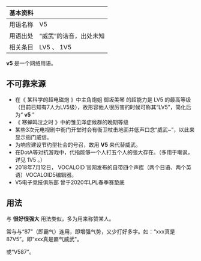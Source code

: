 |  **基本资料**  ||
|---|---|
|用语名称  |  V5   |
|用语出处  |  “威武”的谐音，出处未知   |
|相关条目  |  LV5  、  1V5   |
  
**v5** 是一个网络用语。

##  不可靠来源

  * 在《  某科学的超电磁炮  》中主角炮姐  御坂美琴  的超能力是  LV5  的最高等级（目前已知有7人为LV5级），故形容他人很厉害的时候可称其“LV5”，简化后为“ **v5** ” 
  * 《  寒蝉鸣泣之时  》中的雏见泽症候群的晚期等级 
  * 某些3次元电视剧中衙门开堂时会有衙卫杖击地面并低声口念“威武~”，以此来显示衙门威信。 
  * 为响应建设节约型社会的号召，故用 **V5** 来代替威武。 
  * 在DotA等对抗游戏中，代指能够一个人打五个人的强大存在。（多用于嘲讽，详见  1V5  。） 
  * 2018年7月12日，  VOCALOID  官网发布的自带四个声库（两个日语、两个英语）VOCALOID5编辑器。 
  * V5电子竞技俱乐部  曾于2020年LPL春季赛垫底 

##  用法

与 **很好很强大** 用法类似，多为用来称赞某人。

常与与“87”（即霸气）连用，即增强气势，又少打好多字。如：“xxx真是87V5”。即“xxx真是霸气威武"。

或“V587”。

